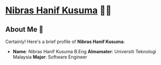 # [Nibras Hanif Kusuma](https://github.com/hanifnibras) 👨‍💻


## About Me 🚀
Certainly! Here's a brief profile of **Nibras Hanif Kusuma**:

- **Name**: Nibras Hanif Kusuma B.Eng
  **Almamater**: Universiti Teknologi Malaysia
  **Major**: Software Engineer
  



